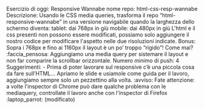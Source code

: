 Esercizio di oggi: Responsive Wannabe
nome repo: html-css-resp-wannabe
Descrizione:
Usando le CSS media queries, trasforma il repo “html-responsive-wannabe” in una versione navigabile quando la larghezza dello schermo diventa:
tablet: dai 768px in giù
mobile: dai 480px in giù L'html e il css presenti non possono essere modificati, possiamo solo aggiungere il nostro codice per modificare l'aspetto nelle due risoluzioni indicate.
Bonus: Sopra i 768px e fino ai 1160px il layout è un po’ troppo “rigido”! Come mai? :faccia_pensosa: Aggiungiamo una media query per sistemare il layout e non far comparire la scrollbar orizzontale.
Numero minimo di push: 4
Suggerimenti: - Prima di poter lavorare sul responsive c’è una piccola cosa da fare sull’HTML…
Apriamo le slide e usiamole come guida per il lavoro, aggiungiamo sempre solo un pezzettino alla volta.
:avviso: Fate attenzione: a volte l'inspector di Chrome può dare qualche problema con le mediaquery, controllate il lavoro anche con l'inspector di Firefox :laptop_parrot: (modificato) 